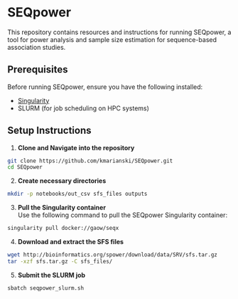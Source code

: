 # SEQpower

This repository contains resources and instructions for running SEQpower, a tool for power analysis and sample size estimation for sequence-based association studies.

## Prerequisites

Before running SEQpower, ensure you have the following installed:
- [Singularity](https://sylabs.io/singularity/)
- SLURM (for job scheduling on HPC systems)

## Setup Instructions

1. **Clone and Navigate into the repository**
```bash
git clone https://github.com/kmarianski/SEQpower.git
cd SEQpower
```

2. **Create necessary directories**
```bash
mkdir -p notebooks/out_csv sfs_files outputs
```

3. **Pull the Singularity container**  
Use the following command to pull the SEQpower Singularity container:
```bash
singularity pull docker://gaow/seqx
```

4. **Download and extract the SFS files**
```bash
wget http://bioinformatics.org/spower/download/data/SRV/sfs.tar.gz
tar -xzf sfs.tar.gz -C sfs_files/
```

5. **Submit the SLURM job**
```bash
sbatch seqpower_slurm.sh
```
